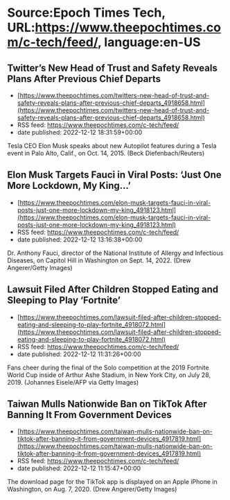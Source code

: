 # Source:Epoch Times Tech, URL:https://www.theepochtimes.com/c-tech/feed/, language:en-US

## Twitter’s New Head of Trust and Safety Reveals Plans After Previous Chief Departs
 - [https://www.theepochtimes.com/twitters-new-head-of-trust-and-safety-reveals-plans-after-previous-chief-departs_4918658.html](https://www.theepochtimes.com/twitters-new-head-of-trust-and-safety-reveals-plans-after-previous-chief-departs_4918658.html)
 - RSS feed: https://www.theepochtimes.com/c-tech/feed/
 - date published: 2022-12-12 18:31:59+00:00

Tesla CEO Elon Musk speaks about new Autopilot features during a Tesla event in Palo Alto, Calif., on Oct. 14, 2015. (Beck Diefenbach/Reuters)

## Elon Musk Targets Fauci in Viral Posts: ‘Just One More Lockdown, My King…’
 - [https://www.theepochtimes.com/elon-musk-targets-fauci-in-viral-posts-just-one-more-lockdown-my-king_4918123.html](https://www.theepochtimes.com/elon-musk-targets-fauci-in-viral-posts-just-one-more-lockdown-my-king_4918123.html)
 - RSS feed: https://www.theepochtimes.com/c-tech/feed/
 - date published: 2022-12-12 13:16:38+00:00

Dr. Anthony Fauci, director of the National Institute of Allergy and Infectious Diseases, on Capitol Hill in Washington on Sept. 14, 2022. (Drew Angerer/Getty Images)

## Lawsuit Filed After Children Stopped Eating and Sleeping to Play ‘Fortnite’
 - [https://www.theepochtimes.com/lawsuit-filed-after-children-stopped-eating-and-sleeping-to-play-fortnite_4918072.html](https://www.theepochtimes.com/lawsuit-filed-after-children-stopped-eating-and-sleeping-to-play-fortnite_4918072.html)
 - RSS feed: https://www.theepochtimes.com/c-tech/feed/
 - date published: 2022-12-12 11:31:26+00:00

Fans cheer during the final of the Solo competition at the 2019 Fortnite World Cup inside of Arthur Ashe Stadium, in New York City, on July 28, 2019. (Johannes Eisele/AFP via Getty Images)

## Taiwan Mulls Nationwide Ban on TikTok After Banning It From Government Devices
 - [https://www.theepochtimes.com/taiwan-mulls-nationwide-ban-on-tiktok-after-banning-it-from-government-devices_4917819.html](https://www.theepochtimes.com/taiwan-mulls-nationwide-ban-on-tiktok-after-banning-it-from-government-devices_4917819.html)
 - RSS feed: https://www.theepochtimes.com/c-tech/feed/
 - date published: 2022-12-12 11:15:47+00:00

The download page for the TikTok app is displayed on an Apple iPhone in Washington, on Aug. 7, 2020. (Drew Angerer/Getty Images)

